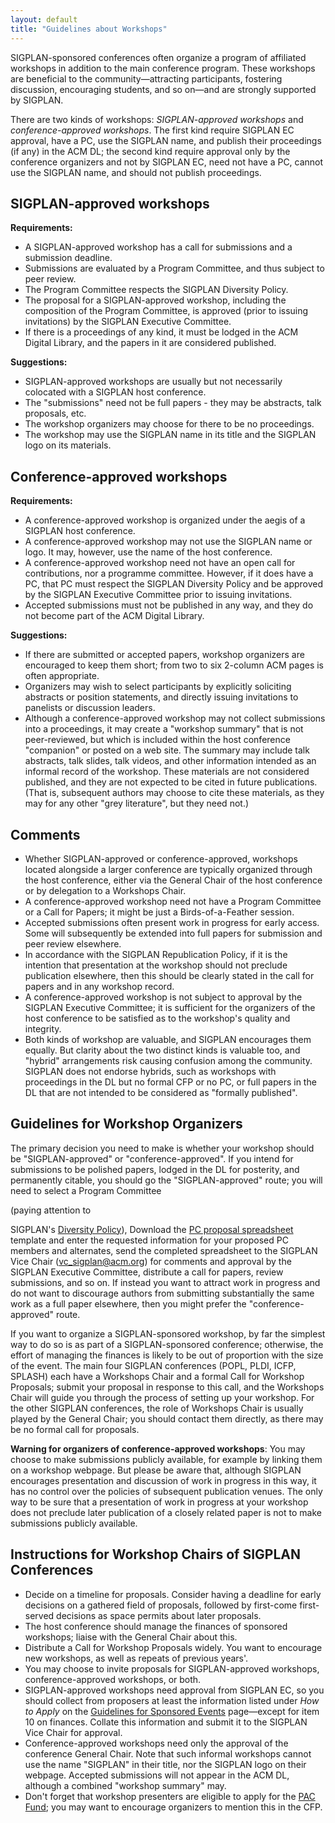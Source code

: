 ```yaml
---
layout: default
title: "Guidelines about Workshops"
---
```


<!-- BCP: We had some discussion about eliminating the distinction between 
     these two flavors of workshops, but I do not think we converged on a
     decision.  I am still in favor of simplifying if we can! --> 
<!-- AF: eliminating the distinction will simplify things, but 
     will make the organization harder for one-off events. I think
     this needs to be discussed further at the next EC meeting. -->

SIGPLAN-sponsored conferences often organize a program of affiliated
workshops in addition to the main conference program. These workshops are
beneficial to the community&mdash;attracting participants, fostering
discussion, encouraging students, and so on&mdash;and are strongly supported
by SIGPLAN.

There are two kinds of workshops: *SIGPLAN-approved workshops* and
*conference-approved workshops*.  The first kind require SIGPLAN EC
approval, have a PC, use the SIGPLAN name, and publish their proceedings (if
any) in the ACM DL; the second kind require approval only by the conference
organizers and not by SIGPLAN EC, need not have a PC, cannot use the SIGPLAN
name, and should not publish proceedings.

SIGPLAN-approved workshops
--------------------------

**Requirements:**

* A SIGPLAN-approved workshop has a call for submissions and a submission
  deadline.
* Submissions are evaluated by a Program Committee, and thus subject to peer
  review.
* The Program Committee respects the SIGPLAN Diversity Policy.
* The proposal for a SIGPLAN-approved workshop, including the composition of
  the Program Committee, is approved (prior to issuing invitations) by
  the SIGPLAN Executive Committee. <!-- BCP: Are the PC Chair and the GC 
  also approved by the EC?? --> <!-- AF: tricky to say. The question is 
  valid for a series, less so for a one-off. In those cases, the person
  proposing the event is often the GC and the PC at the same time. -->
  <!-- BCP: Exactly. -->
* If there is a proceedings of any kind, it must be lodged in
  the ACM Digital Library, and the papers in it are considered published.

**Suggestions:**

* SIGPLAN-approved workshops are usually but not necessarily colocated with
  a SIGPLAN host conference.
* The "submissions" need not be full papers - they may be abstracts, talk
  proposals, etc.
* The workshop organizers may choose for there to be no proceedings.
* The workshop may use the SIGPLAN name in its title and the SIGPLAN logo on
  its materials.

Conference-approved workshops
-----------------------------

**Requirements:**

* A conference-approved workshop is organized under the aegis of a SIGPLAN
  host conference.
* A conference-approved workshop may not use the SIGPLAN name or logo.  It
  may, however, use the name of the host conference.
* A conference-approved workshop need not have an open call for
  contributions, nor a programme committee. However, if it does have a PC,
  that PC must respect the SIGPLAN Diversity Policy and be approved by
  the SIGPLAN Executive Committee prior to issuing invitations.  
  <!-- BCP: Does the PC Chair have to be approved by the EC?  Does the GC? -->
  <!-- AF: needs a short discussion, since it pops in several places. -->
* Accepted submissions must not be published in any way, and they do not
  become part of the ACM Digital Library.

**Suggestions:**

* If there are submitted or accepted papers, workshop organizers are
  encouraged to keep them short; from two to six 2-column ACM pages is often
  appropriate.
* Organizers may wish to select participants by explicitly soliciting
  abstracts or position statements, and directly issuing invitations to
  panelists or discussion leaders.
* Although a conference-approved workshop may not collect submissions into a
  proceedings, it may create a "workshop summary" that is not peer-reviewed,
  but which is included within the host conference "companion" or posted on
  a web site.  The summary may include talk abstracts, talk slides, talk
  videos, and other information intended as an informal record of the
  workshop.  These materials are not considered published, and they are not
  expected to be cited in future publications.  (That is, subsequent authors
  may choose to cite these materials, as they may for any other "grey
  literature", but they need not.)

Comments
--------

* Whether SIGPLAN-approved or conference-approved, workshops located
  alongside a larger conference are typically organized through the host
  conference, either via the General Chair of the host conference or by
  delegation to a Workshops Chair.
* A conference-approved workshop need not have a Program Committee or a Call
  for Papers; it might be just a Birds-of-a-Feather session.
* Accepted submissions often present work in progress for early access. Some
  will subsequently be extended into full papers for submission and peer
  review elsewhere.
* In accordance with the SIGPLAN Republication Policy, if it is the
  intention that presentation at the workshop should not preclude
  publication elsewhere, then this should be clearly stated in the call for
  papers and in any workshop record.
* A conference-approved workshop is not subject to approval by the SIGPLAN
  Executive Committee; it is sufficient for the organizers of the host
  conference to be satisfied as to the workshop's quality and integrity.
  <!-- BCP: This is inconsistent with the rule we added above, saying that the
       PC must be vetted by the EC if there is one. -->
* Both kinds of workshop are valuable, and SIGPLAN encourages them
  equally. But clarity about the two distinct kinds is valuable too, and
  "hybrid" arrangements risk causing confusion among the community. SIGPLAN
  does not endorse hybrids, such as workshops with proceedings in the DL but
  no formal CFP or no PC, or full papers in the DL that are not intended to
  be considered as "formally published".


Guidelines for Workshop Organizers
----------------------------------

The primary decision you need to make is whether your workshop should be
"SIGPLAN-approved" or "conference-approved". If you intend for submissions
to be polished papers, lodged in the DL 
for posterity, and permanently citable, you should go the "SIGPLAN-approved"
route; you will need to select a Program Committee <!-- BCP: And PC chair?? -->
<!-- AF: included? --> (paying attention to
SIGPLAN's [Diversity Policy](/Resources/Policies/Diversity)), Download the [PC proposal
spreadsheet](/Resources/Guidelines/sigplan-pc-proposal-template.xlsx)
template and enter the requested information for your proposed PC members
and alternates, send the completed spreadsheet to the SIGPLAN Vice Chair
([vc\_sigplan@acm.org](mailto:vc_sigplan@acm.org)) for comments and approval
by the SIGPLAN Executive Committee, distribute a call for papers,
review submissions, and so on. If instead you want to attract work in
progress and do not want to discourage authors from submitting substantially
the same work as a full paper elsewhere, then you might prefer the
"conference-approved" route.

If you want to organize a SIGPLAN-sponsored workshop, by far the simplest
way to do so is as part of a SIGPLAN-sponsored conference; otherwise, the
effort of managing the finances is likely to be out of proportion with the
size of the event. The main four SIGPLAN conferences (POPL, PLDI, ICFP,
SPLASH) each have a Workshops Chair and a formal Call for Workshop
Proposals; submit your proposal in response to this call, and the Workshops
Chair will guide you through the process of setting up your workshop. For
the other SIGPLAN conferences, the role of Workshops Chair is usually played
by the General Chair; you should contact them directly, as there may be no
formal call for proposals.

**Warning for organizers of conference-approved workshops**: You may choose
to make submissions publicly available, for example by linking them on a
workshop webpage. But please be aware that, although SIGPLAN encourages
presentation and discussion of work in progress in this way, it has no
control over the policies of subsequent publication venues. The only way to
be sure that a 
presentation of work in progress at your workshop does not preclude later
publication of a closely related paper is not to make submissions publicly
available.


Instructions for Workshop Chairs of SIGPLAN Conferences
-------------------------------------------------------

* Decide on a timeline for proposals. Consider having a deadline for early
  decisions on a gathered field of proposals, followed by first-come
  first-served decisions as space permits about later proposals.
* The host conference should manage the finances of sponsored workshops;
  liaise with the General Chair about this.
* Distribute a Call for Workshop Proposals widely. You want to encourage new
  workshops, as well as repeats of previous years'.
* You may choose to invite proposals for SIGPLAN-approved workshops,
  conference-approved workshops, or both.
* SIGPLAN-approved workshops need approval from SIGPLAN EC, so you should
  collect from proposers at least the information listed under _How to
  Apply_ on the [Guidelines for Sponsored 
  Events](http://www.sigplan.org/Resources/Proposals/Sponsored)
  page&mdash;except for item 10 on finances. Collate this information and
  submit it to the SIGPLAN Vice Chair for approval.
* Conference-approved workshops need only the approval of the conference
  General Chair. <!--BCP: ... except for PCs --> <!-- AF: I am confused! -->
  <!-- BCP: From discussion on the EC, it seemed that people felt that _all_
  workshop PCs should be vetted by the EC, whether they are SIGPLAN- or
  conference-sponsored. -->
  Note that such informal
  workshops cannot use the name 
  "SIGPLAN" in their title, nor the SIGPLAN logo on their webpage. Accepted
  submissions will not appear in the ACM DL, although a combined "workshop
  summary" may.
* Don't forget that workshop presenters are eligible to apply for the
  [PAC Fund](http://www.sigplan.org/PAC.htm); you may want to encourage
  organizers to mention this in the CFP.
